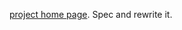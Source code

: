 [project home page](https://github.com/GeorgeFourikis/Node-Express-Step-by-Step/tree/master/version6).  Spec and rewrite it.  